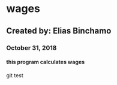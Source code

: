 # wages
## Created by: Elias Binchamo
### October 31, 2018
#### this program calculates wages
git test

